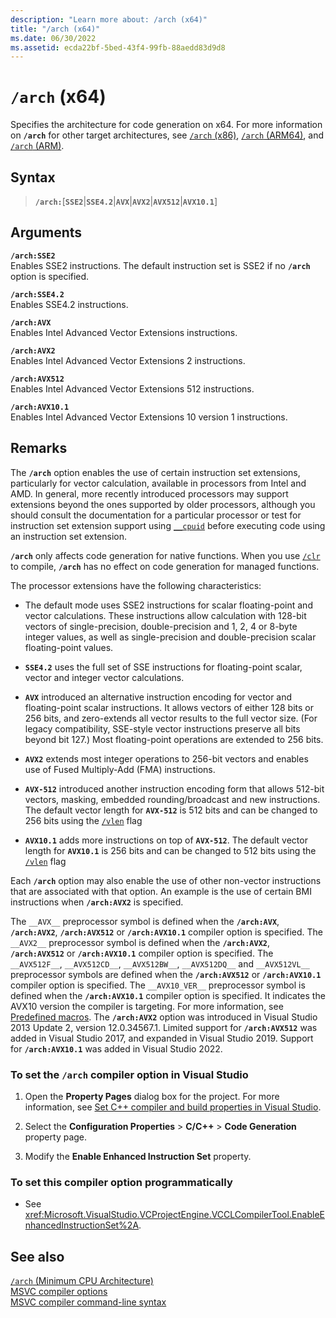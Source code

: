 ```yaml
---
description: "Learn more about: /arch (x64)"
title: "/arch (x64)"
ms.date: 06/30/2022
ms.assetid: ecda22bf-5bed-43f4-99fb-88aedd83d9d8
---
```

# `/arch` (x64)

Specifies the architecture for code generation on x64. For more information on **`/arch`** for other target architectures, see [`/arch` (x86)](arch-x86.md), [`/arch` (ARM64)](arch-arm64.md), and [`/arch` (ARM)](arch-arm.md).

## Syntax

> **`/arch:`**\[**`SSE2`**|**`SSE4.2`**|**`AVX`**|**`AVX2`**|**`AVX512`**|**`AVX10.1`**]

## Arguments

**`/arch:SSE2`**\
Enables SSE2 instructions. The default instruction set is SSE2 if no **`/arch`** option is specified.

**`/arch:SSE4.2`**\
Enables SSE4.2 instructions.

**`/arch:AVX`**\
Enables Intel Advanced Vector Extensions instructions.

**`/arch:AVX2`**\
Enables Intel Advanced Vector Extensions 2 instructions.

**`/arch:AVX512`**\
Enables Intel Advanced Vector Extensions 512 instructions.

**`/arch:AVX10.1`**\
Enables Intel Advanced Vector Extensions 10 version 1 instructions.

## Remarks

The **`/arch`** option enables the use of certain instruction set extensions, particularly for vector calculation, available in processors from Intel and AMD. In general, more recently introduced processors may support extensions beyond the ones supported by older processors, although you should consult the documentation for a particular processor or test for instruction set extension support using [`__cpuid`](../../intrinsics/cpuid-cpuidex.md) before executing code using an instruction set extension.

**`/arch`** only affects code generation for native functions. When you use [`/clr`](clr-common-language-runtime-compilation.md) to compile, **`/arch`** has no effect on code generation for managed functions.

The processor extensions have the following characteristics:

- The default mode uses SSE2 instructions for scalar floating-point and vector calculations. These instructions allow calculation with 128-bit vectors of single-precision, double-precision and 1, 2, 4 or 8-byte integer values, as well as single-precision and double-precision scalar floating-point values.

- **`SSE4.2`** uses the full set of SSE instructions for floating-point scalar, vector and integer vector calculations.

- **`AVX`** introduced an alternative instruction encoding for vector and floating-point scalar instructions. It allows vectors of either 128 bits or 256 bits, and zero-extends all vector results to the full vector size. (For legacy compatibility, SSE-style vector instructions preserve all bits beyond bit 127.) Most floating-point operations are extended to 256 bits.

- **`AVX2`** extends most integer operations to 256-bit vectors and enables use of Fused Multiply-Add (FMA) instructions.

- **`AVX-512`** introduced another instruction encoding form that allows 512-bit vectors, masking, embedded rounding/broadcast and new instructions. The default vector length for **`AVX-512`** is 512 bits and can be changed to 256 bits using the [`/vlen`](vlen.md) flag

- **`AVX10.1`** adds more instructions on top of **`AVX-512`**. The default vector length for **`AVX10.1`** is 256 bits and can be changed to 512 bits using the [`/vlen`](vlen.md) flag

Each **`/arch`** option may also enable the use of other non-vector instructions that are associated with that option. An example is the use of certain BMI instructions when **`/arch:AVX2`** is specified.

The `__AVX__` preprocessor symbol is defined when the **`/arch:AVX`**, **`/arch:AVX2`**, **`/arch:AVX512`** or  **`/arch:AVX10.1`** compiler option is specified.
The `__AVX2__` preprocessor symbol is defined when the **`/arch:AVX2`**, **`/arch:AVX512`** or **`/arch:AVX10.1`** compiler option is specified.
The `__AVX512F__`, `__AVX512CD__`, `__AVX512BW__`, `__AVX512DQ__` and `__AVX512VL__` preprocessor symbols are defined when the **`/arch:AVX512`** or **`/arch:AVX10.1`** compiler option is specified.
The `__AVX10_VER__` preprocessor symbol is defined when the **`/arch:AVX10.1`** compiler option is specified. It indicates the AVX10 version the compiler is targeting. For more information, see [Predefined macros](../../preprocessor/predefined-macros.md).
The **`/arch:AVX2`** option was introduced in Visual Studio 2013 Update 2, version 12.0.34567.1.
Limited support for **`/arch:AVX512`** was added in Visual Studio 2017, and expanded in Visual Studio 2019.
Support for **`/arch:AVX10.1`** was added in Visual Studio 2022.

### To set the `/arch` compiler option in Visual Studio

1. Open the **Property Pages** dialog box for the project. For more information, see [Set C++ compiler and build properties in Visual Studio](../working-with-project-properties.md).

1. Select the **Configuration Properties** > **C/C++** > **Code Generation** property page.

1. Modify the **Enable Enhanced Instruction Set** property.

### To set this compiler option programmatically

- See <xref:Microsoft.VisualStudio.VCProjectEngine.VCCLCompilerTool.EnableEnhancedInstructionSet%2A>.

## See also

[`/arch` (Minimum CPU Architecture)](arch-minimum-cpu-architecture.md)\
[MSVC compiler options](compiler-options.md)\
[MSVC compiler command-line syntax](compiler-command-line-syntax.md)
